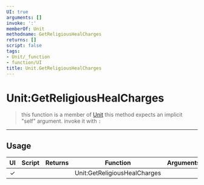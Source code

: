 ```yaml
---
UI: true
arguments: []
invoke: ':'
memberOf: Unit
methodname: GetReligiousHealCharges
returns: []
script: false
tags:
- Unit/_function
- function/UI
title: Unit.GetReligiousHealCharges
---
```

# Unit:GetReligiousHealCharges
> this function is a member of [Unit](civ-6/lua/Unit.md)
> this method expects an implicit "self" argument. invoke it with `:`
-----
## Usage
|  UI | Script | Returns | Function | Arguments |
|:---:|:------:|-------:|:--------:|:---------|
|✓| ||Unit:GetReligiousHealCharges||
